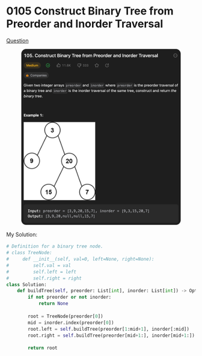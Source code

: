 # 0105 Construct Binary Tree from Preorder and Inorder Traversal

[Question](https://leetcode.com/problems/construct-binary-tree-from-preorder-and-inorder-traversal/description/?envType=study-plan\&id=data-structure-ii)

<figure><img src="../.gitbook/assets/image (1).png" alt=""><figcaption></figcaption></figure>



My Solution:

```python
# Definition for a binary tree node.
# class TreeNode:
#     def __init__(self, val=0, left=None, right=None):
#         self.val = val
#         self.left = left
#         self.right = right
class Solution:
    def buildTree(self, preorder: List[int], inorder: List[int]) -> Optional[TreeNode]:
        if not preorder or not inorder:
            return None
        
        root = TreeNode(preorder[0])
        mid = inorder.index(preorder[0])
        root.left = self.buildTree(preorder[1:mid+1], inorder[:mid])
        root.right = self.buildTree(preorder[mid+1:], inorder[mid+1:])

        return root
```
